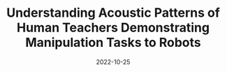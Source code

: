 ---
title: "Understanding Acoustic Patterns of Human Teachers Demonstrating Manipulation Tasks to Robots"
collection: publications
permalink: /publication/2022-10-25-iros-2022
excerpt: 'IROS 2022 Publication'
date: 2022-10-25
venue: 'IROS'
paperurl: ''
citation: 'A. Saran, K. Desai, M. Chang, R. Lioutikov, A. Thomaz, and S. Niekum. Understanding Acoustic Patterns of Human Teachers Demonstrating Manipulation Tasks to Robots. <i>2022 IEEE/RSJ International Conference on Intelligent Robots and Systems (IROS)</i>, October 2022.'

---